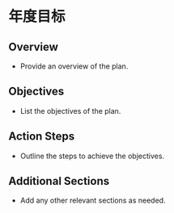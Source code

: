 # 年度目标

## Overview
- Provide an overview of the plan.

## Objectives
- List the objectives of the plan.

## Action Steps
- Outline the steps to achieve the objectives.

## Additional Sections
- Add any other relevant sections as needed. 